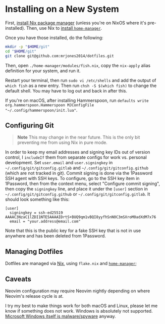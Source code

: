 # Installing on a New System

First, [install Nix package manager](https://nixos.org/download.html#download-nix) (unless you're on NixOS where it's pre-installed).
Then, use Nix to [install `home-manager`](https://nix-community.github.io/home-manager/index.html#ch-installation).

Once you have those installed, do the following:

```bash
mkdir -p "$HOME/git"
cd "$HOME/git"
git clone git@github.com:mrjones2014/dotfiles.git
```

Then, open `./home-manager/modules/fish.nix`, copy the `nix-apply` alias definition for your system, and run it.

Restart your terminal, then run `sudo vi /etc/shells` and add the output of `which fish` as a new entry. Then run `chsh -S $(which fish)`
to change the default shell. You may have to log out and back in after this.

If you're on macOS, after installing Hammerspoon, run `defaults write org.hammerspoon.Hammerspoon MJConfigFile "~/.config/hammerspoon/init.lua"`.

## Configuring Git

> **Note** This may change in the near future. This is the only bit preventing me from using Nix in pure mode.

In order to keep my email addresses and signing key IDs out of version control, I `includeIf` them from separate
configs for work vs. personal development. Set `user.email` and `user.signingkey` in `~/.config/git/gitconfig.gitlab`
and `~/.config/git/gitconfig.github` (which are not tracked in git). Commit signing is done via the 1Password SSH
agent with SSH keys. To configure, go to the SSH key item in 1Password, then from the context menu, select
"Configure commit signing", then copy the `signingkey` line, and place it under the `[user]` section in
`~/.config/git/gitconfig.github` or `~/.config/git/gitconfig.gitlab`. It should look something like this:

```gitconfig
[user]
  signingkey = ssh-ed25519 AAAAC3NzaC1lZDI1NTE5AAAAIDrtS+BUQ9qm1vBQI8yyfhSnN0C3mSXroM0adXdM7x76
  email = "your.address@email.com"
```

Note that this is the public key for a fake SSH key that is not in use anywhere and has been deleted from 1Password.

## Managing Dotfiles

Dotfiles are managed via [Nix](https://nixos.org/), using `flake.nix` and [`home-manager`](https://github.com/nix-community/home-manager);

## Caveats

Neovim configuration may require Neovim nightly depending on where Neovim's release cycle is at.

I try my best to make things work for both macOS and Linux, please let me know if something does not work.
Windows is absolutely not supported. [Microsoft Windows itself is malware/spyware](https://www.gnu.org/proprietary/malware-microsoft.html) anyway.
